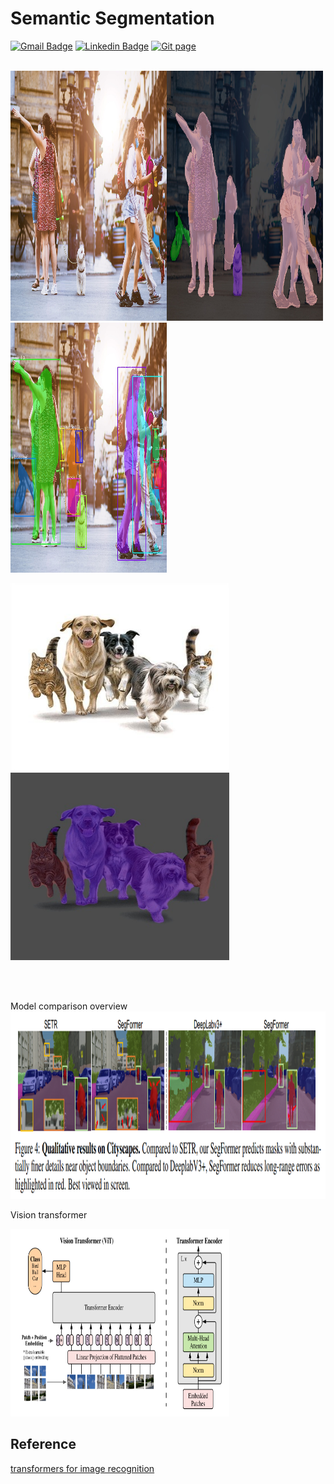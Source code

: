 # Semantic Segmentation


[![Gmail Badge](https://img.shields.io/badge/Gmail-d14836?style=flat-square&logo=Gmail&logoColor=white&link=mailto:reejugn.kim@gmail.com)](mailto:reejung.kim@gmail.com) 
[![Linkedin Badge](https://img.shields.io/badge/-LinkedIn-blue?style=flat-square&logo=Linkedin&logoColor=white&link=www.linkedin.com/in/reejungkim/)](https://www.linkedin.com/in/reejungkim/) 
[![Git page](http://img.shields.io/badge/-Portfolio-black?style=flat-square&logo=github&link=https://reejungkim.github.io/)](https://reejungkim.github.io/)
<br></br>

<img src='imgs/people-street-city.jpg' height='400' width='250'><img src='imgs/people-street-city_masked.jpg' height='400' width='250'><img src='imgs/people-street-city_masked_coco.jpg' height='400' width='250'>


<img src='imgs/catsdogs2.jpg' height='300' width='350'><img src='imgs/catsdogs2_masked.jpg' height='300' width='350'>

<br></br>



Model comparison overview
<img src='imgs/model_comparison.png' height='300' width='850'>


Vision transformer

<img src='imgs/vit_explained.png' height='300' width='350'>

## Reference
[transformers for image recognition](https://arxiv.org/pdf/2010.11929.pdf)



<!-- <img src='imgs/colormap.png' height='500' width='350'>
